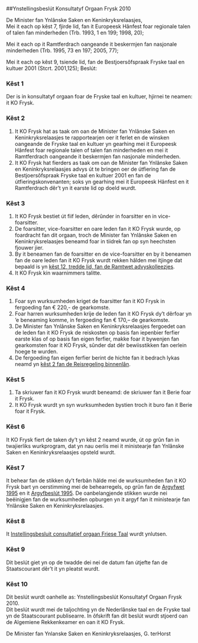 <meta http-equiv='Content-Type' content='text/html; charset=utf-8' />

##Ynstellingsbeslút Konsultatyf Orgaan Frysk 2010

De Minister fan Ynlânske Saken en Keninkryksrelaasjes,  
Mei it each op kêst 7, fjirde lid, fan it Europeesk Hânfest foar regionale talen of talen fan minderheden (Trb. 1993, 1 en 199; 1998, 20);

Mei it each op it Ramtferdrach oangeande it beskermjen fan nasjonale minderheden (Trb. 1995, 73 en 197; 2005, 77);

Mei it each op kêst 9, tsiende lid, fan de Bestjoersôfspraak Fryske taal en kultuer 2001 (Stcrt. 2001,125);
Beslút:    

### Kêst  1  

Der is in konsultatyf orgaan foar de Fryske taal en kultuer, hjirnei te neamen: it KO Frysk.  

### Kêst  2  

1.  It KO Frysk hat as taak om oan de Minister fan Ynlânske Saken en Keninkryksrelaasjes te rapportearjen oer it ferlet en de winsken oangeande de Fryske taal en kultuer yn gearhing mei it Europeesk Hânfest foar regionale talen of talen fan minderheden en mei it Ramtferdrach oangeande it beskermjen fan nasjonale minderheden.   
2.  It KO Frysk hat fierders as taak om oan de Minister fan Ynlânske Saken en Keninkryksrelaasjes advys út te bringen oer de útfiering fan de Bestjoersôfspraak Fryske taal en kultuer 2001 en fan de útfieringskonvenanten; soks yn gearhing mei it Europeesk Hânfest en it Ramtferdrach dêr’t yn it earste lid op doeld wurdt.   

### Kêst  3  

1.  It KO Frysk bestiet út fiif leden, dêrûnder in foarsitter en in vice-foarsitter.   
2.  De foarsitter, vice-foarsitter en oare leden fan it KO Frysk wurde, op foardracht fan dit orgaan, troch de Minister fan Ynlânske Saken en Keninkryksrelaasjes beneamd foar in tiidrek fan op syn heechsten fjouwer jier.   
3.  By it beneamen fan de foarsitter en de vice-foarsitter en by it beneamen fan de oare leden fan it KO Frysk wurdt rekken hâlden mei itjinge dat bepaald is yn [kêst 12, tredde lid, fan de Ramtwet advyskolleezjes](../../../../../../../wet/kaderwet/adviescolleges/BWBR0008159/README.md).   
4.  It KO Frysk kin waarnimmers talitte.   

### Kêst  4  

1.  Foar syn wurksumheden kriget de foarsitter fan it KO Frysk in fergoeding fan € 220,- de gearkomste.   
2.  Foar harren wurksumheden krije de leden fan it KO Frysk dy’t dêrfoar yn ’e beneaming komme, in fergoeding fan € 170,– de gearkomste.   
3.  De Minister fan Ynlânske Saken en Keninkryksrelaasjes fergoedet oan de leden fan it KO Frysk de reiskosten op basis fan iepenbier ferfier earste klas of op basis fan eigen ferfier, makke foar it bywenjen fan gearkomsten foar it KO Frysk, sûnder dat dêr bewiisstikken fan oerlein hoege te wurden.   
4.  De fergoeding fan eigen ferfier berint de hichte fan it bedrach lykas neamd yn [kêst 2 fan de Reisregeling binnenlân](../../../../../../../ministeriele-regeling/reisregeling/binnenland/BWBR0005912/README.md).   

### Kêst  5  

1.  Ta skriuwer fan it KO Frysk wurdt beneamd: de skriuwer fan it Berie foar it Frysk.   
2.  It KO Frysk wurdt yn syn wurksumheden bystien troch it buro fan it Berie foar it Frysk.   

### Kêst  6  

It KO Frysk fiert de taken dy’t yn kêst 2 neamd wurde, út op grûn fan in twajierliks wurkprogram, dat yn nau oerlis mei it ministearje fan Ynlânske Saken en Keninkryksrelaasjes opsteld wurdt.  

### Kêst  7  

It behear fan de stikken dy’t ferbân hâlde mei de wurksumheden fan it KO Frysk bart yn oerstimming mei de behearregels, op grûn fan de [Argyfwet 1995](../../../../../../../wet/archiefwet/1995/BWBR0007376/README.md) en it [Argyfbeslút 1995](../../../../../../../AMvB/archiefbesluit/1995/BWBR0007748/README.md). De oanbelangjende stikken wurde nei beëinigjen fan de wurksumheden opburgen yn it argyf fan it ministearje fan Ynlânske Saken en Keninkryksrelaasjes.  

### Kêst  8  

It [Instellingsbesluit consultatief orgaan Friese Taal](../../../../../../../ministeriele-regeling/instellingsbesluit/consultatief/orgaan/friese/taal/BWBR0009329/README.md) wurdt ynlutsen.  

### Kêst  9  

Dit beslút giet yn op de twadde dei nei de datum fan útjefte fan de Staatscourant dêr’t it yn pleatst wurdt.  

### Kêst  10  

Dit beslút wurdt oanhelle as: Ynstellingsbeslút Konsultatyf Orgaan Frysk 2010.  
Dit beslút wurdt mei de taljochting yn de Nederlânske taal en de Fryske taal yn de Staatscourant publisearre. In ôfskrift fan dit beslút wurdt stjoerd oan de Algemiene Rekkenkeamer en oan it KO Frysk.  

De 
Minister fan Ynlanske Saken en Keninkryksrelaasjes, 
G. terHorst   
